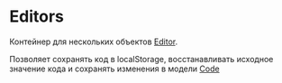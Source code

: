 Editors
=======

Контейнер для нескольких объектов [Editor](./editor.md).

Позволяет сохранять код в localStorage, восстанавливать исходное значение кода
и сохранять изменения в модели [Code](../models/code.md)
